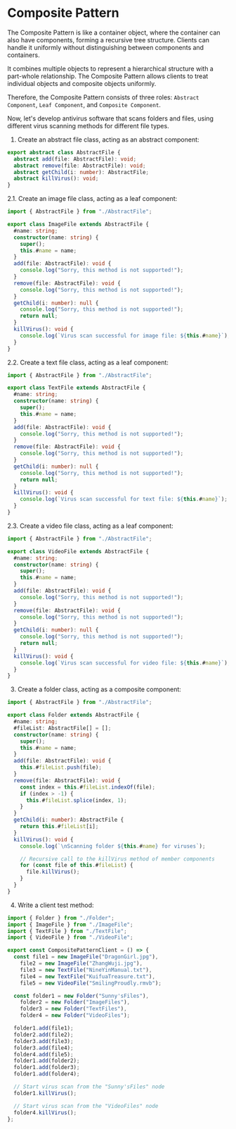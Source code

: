 # Composite Pattern

The Composite Pattern is like a container object, where the container can also have components, forming a recursive tree structure. Clients can handle it uniformly without distinguishing between components and containers.

It combines multiple objects to represent a hierarchical structure with a part-whole relationship. The Composite Pattern allows clients to treat individual objects and composite objects uniformly.

Therefore, the Composite Pattern consists of three roles: `Abstract Component`, `Leaf Component`, and `Composite Component`.

Now, let's develop antivirus software that scans folders and files, using different virus scanning methods for different file types.

1. Create an abstract file class, acting as an abstract component:

```typescript
export abstract class AbstractFile {
  abstract add(file: AbstractFile): void;
  abstract remove(file: AbstractFile): void;
  abstract getChild(i: number): AbstractFile;
  abstract killVirus(): void;
}
```

2.1. Create an image file class, acting as a leaf component:

```typescript
import { AbstractFile } from "./AbstractFile";

export class ImageFile extends AbstractFile {
  #name: string;
  constructor(name: string) {
    super();
    this.#name = name;
  }
  add(file: AbstractFile): void {
    console.log("Sorry, this method is not supported!");
  }
  remove(file: AbstractFile): void {
    console.log("Sorry, this method is not supported!");
  }
  getChild(i: number): null {
    console.log("Sorry, this method is not supported!");
    return null;
  }
  killVirus(): void {
    console.log(`Virus scan successful for image file: ${this.#name}`);
  }
}
```

2.2. Create a text file class, acting as a leaf component:

```typescript
import { AbstractFile } from "./AbstractFile";

export class TextFile extends AbstractFile {
  #name: string;
  constructor(name: string) {
    super();
    this.#name = name;
  }
  add(file: AbstractFile): void {
    console.log("Sorry, this method is not supported!");
  }
  remove(file: AbstractFile): void {
    console.log("Sorry, this method is not supported!");
  }
  getChild(i: number): null {
    console.log("Sorry, this method is not supported!");
    return null;
  }
  killVirus(): void {
    console.log(`Virus scan successful for text file: ${this.#name}`);
  }
}
```

2.3. Create a video file class, acting as a leaf component:

```typescript
import { AbstractFile } from "./AbstractFile";

export class VideoFile extends AbstractFile {
  #name: string;
  constructor(name: string) {
    super();
    this.#name = name;
  }
  add(file: AbstractFile): void {
    console.log("Sorry, this method is not supported!");
  }
  remove(file: AbstractFile): void {
    console.log("Sorry, this method is not supported!");
  }
  getChild(i: number): null {
    console.log("Sorry, this method is not supported!");
    return null;
  }
  killVirus(): void {
    console.log(`Virus scan successful for video file: ${this.#name}`);
  }
}
```

3. Create a folder class, acting as a composite component:

```typescript
import { AbstractFile } from "./AbstractFile";

export class Folder extends AbstractFile {
  #name: string;
  #fileList: AbstractFile[] = [];
  constructor(name: string) {
    super();
    this.#name = name;
  }
  add(file: AbstractFile): void {
    this.#fileList.push(file);
  }
  remove(file: AbstractFile): void {
    const index = this.#fileList.indexOf(file);
    if (index > -1) {
      this.#fileList.splice(index, 1);
    }
  }
  getChild(i: number): AbstractFile {
    return this.#fileList[i];
  }
  killVirus(): void {
    console.log(`\nScanning folder ${this.#name} for viruses`);

    // Recursive call to the killVirus method of member components
    for (const file of this.#fileList) {
      file.killVirus();
    }
  }
}
```

4. Write a client test method:

```typescript
import { Folder } from "./Folder";
import { ImageFile } from "./ImageFile";
import { TextFile } from "./TextFile";
import { VideoFile } from "./VideoFile";

export const CompositePatternClient = () => {
  const file1 = new ImageFile("DragonGirl.jpg"),
    file2 = new ImageFile("ZhangWuji.jpg"),
    file3 = new TextFile("NineYinManual.txt"),
    file4 = new TextFile("KuifuaTreasure.txt"),
    file5 = new VideoFile("SmilingProudly.rmvb");

  const folder1 = new Folder("Sunny'sFiles"),
    folder2 = new Folder("ImageFiles"),
    folder3 = new Folder("TextFiles"),
    folder4 = new Folder("VideoFiles");

  folder1.add(file1);
  folder2.add(file2);
  folder3.add(file3);
  folder3.add(file4);
  folder4.add(file5);
  folder1.add(folder2);
  folder1.add(folder3);
  folder1.add(folder4);

  // Start virus scan from the "Sunny'sFiles" node
  folder1.killVirus();

  // Start virus scan from the "VideoFiles" node
  folder4.killVirus();
};
```
